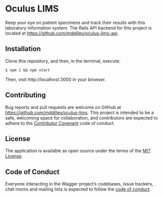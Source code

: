 # Oculus LIMS

Keep your eye on patient specimens and track their results with this laboratory information system. The Rails API backend for this project is located at https://github.com/mddilley/oculus-lims-api.

## Installation

Clone this repository, and then, in the terminal, execute:

    $ npm i && npm start

Then, visit http://localhost:3000 in your browser.

## Contributing

Bug reports and pull requests are welcome on GitHub at https://github.com/mddilley/oculus-lims. This project is intended to be a safe, welcoming space for collaboration, and contributors are expected to adhere to the [Contributor Covenant](http://contributor-covenant.org) code of conduct.

## License

The application is available as open source under the terms of the [MIT License](https://opensource.org/licenses/MIT).

## Code of Conduct

Everyone interacting in the Wagger project’s codebases, issue trackers, chat rooms and mailing lists is expected to follow the [code of conduct](https://github.com/mddilley/oculus-lims/blob/master/CODE_OF_CONDUCT.md).
